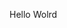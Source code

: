 Hello Wolrd






























































































































































































































































































































































































































































































































































































































































































































































































































































































































































































































































































































































































































































































































































































































































































































































































































































































































































































































































































































































































































































































































































































































































































































































































































































































































































































































































































































































































































